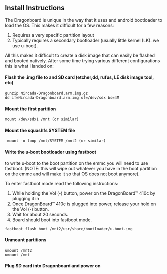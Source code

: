 ## Install Instructions

The Dragonboard is unique in the way that it uses and android bootloader to load the OS. This makes it difficult for a few reasons:

1) Requires a very specific partition layout
2) Typically requires a secondary bootloader (usually little kernel (LK). we use u-boot).

All this makes it difficult to create a disk image that can easily be flashed and booted natively. After some time trying various different configurations this is what I landed on:

#### Flash the .img file to and SD card (etcher,dd, rufus, LE disk image tool, etc)
```
gunzip Nircada-Dragonboard.arm.img.gz
dd if=Nircada-Dragonboard.arm.img of=/dev/sdx bs=4M
```

 #### Mount the first partition
 ```
 mount /dev/sdx1 /mnt (or similar)
```

#### Mount the squashfs SYSTEM file
```
 mount -o loop /mnt/SYSTEM /mnt2 (or similar)
 ```
#### Write the u-boot bootloader using fastboot

to write u-boot to the boot partition on the emmc you will need to use fastboot. (NOTE: this will wipe out whatever you have in the boot partition on the emmc and will make it so that OS does not boot anymore).

To enter fastboot mode read the following instructions:

1) While holding the Vol (-) button, power on the DragonBoard™ 410c by plugging it in
2) Once DragonBoard™ 410c is plugged into power, release your hold on the Vol (-) button.
3) Wait for about 20 seconds.
4) Board should boot into fastboot mode.
```
fastboot flash boot /mnt2/usr/share/bootloader/u-boot.img
```

#### Unmount partitions
```
umount /mnt2
umount /mnt
```

#### Plug SD card into Dragonboard and power on
